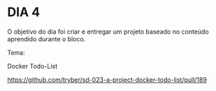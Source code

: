 # DIA 4

O objetivo do dia foi criar e entregar um projeto baseado no conteúdo aprendido durante o bloco.

Tema:

Docker Todo-List

https://github.com/tryber/sd-023-a-project-docker-todo-list/pull/189
